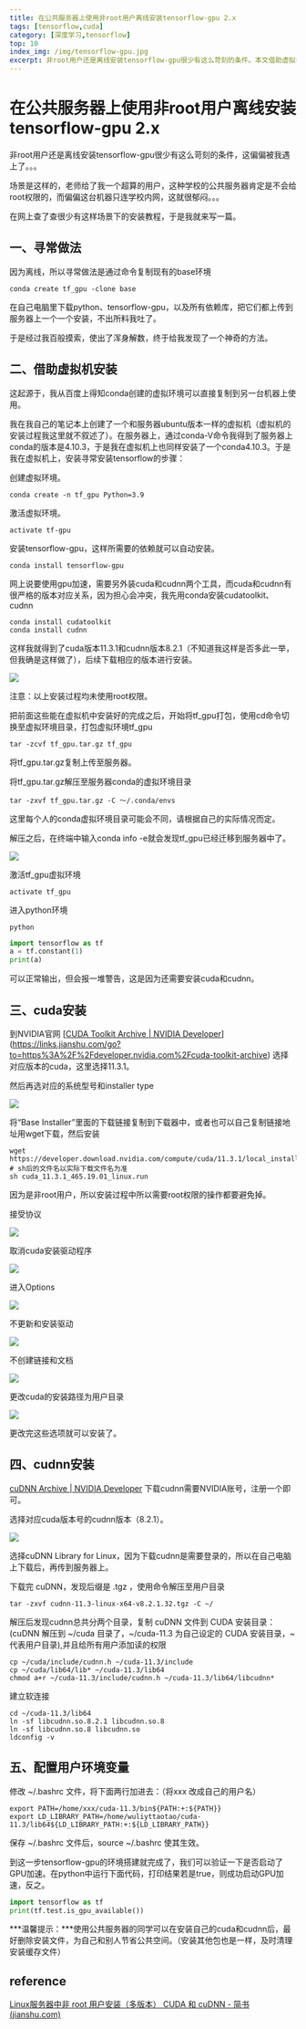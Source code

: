 ```yaml
---
title: 在公共服务器上使用非root用户离线安装tensorflow-gpu 2.x
tags: [tensorflow,cuda]
category: [深度学习,tensorflow]
top: 10
index_img: /img/tensorflow-gpu.jpg
excerpt: 非root用户还是离线安装tensorflow-gpu很少有这么苛刻的条件。本文借助虚拟机搭建好tensorflow-gpu虚拟环境后，将其迁移至公共服务器上，再离线安装cuda和cudnn。
---
```

# 在公共服务器上使用非root用户离线安装tensorflow-gpu 2.x

非root用户还是离线安装tensorflow-gpu很少有这么苛刻的条件，这偏偏被我遇上了。。。

场景是这样的，老师给了我一个超算的用户，这种学校的公共服务器肯定是不会给root权限的，而偏偏这台机器只连学校内网，这就很郁闷。。。

在网上查了查很少有这样场景下的安装教程，于是我就来写一篇。

## 一、寻常做法

因为离线，所以寻常做法是通过命令复制现有的base环境

```shell
conda create tf_gpu -clone base
```

在自己电脑里下载python、tensorflow-gpu，以及所有依赖库，把它们都上传到服务器上一个一个安装，不出所料我吐了。

于是经过我百般摸索，使出了浑身解数，终于给我发现了一个神奇的方法。

## 二、借助虚拟机安装

这起源于，我从百度上得知conda创建的虚拟环境可以直接复制到另一台机器上使用。

我在我自己的笔记本上创建了一个和服务器ubuntu版本一样的虚拟机（虚拟机的安装过程我这里就不叙述了）。在服务器上，通过conda-V命令我得到了服务器上conda的版本是4.10.3，于是我在虚拟机上也同样安装了一个conda4.10.3。于是我在虚拟机上，安装寻常安装tensorflow的步骤：

创建虚拟环境。

```shell
conda create -n tf_gpu Python=3.9
```

激活虚拟环境。

```shell
activate tf-gpu
```

安装tensorflow-gpu，这样所需要的依赖就可以自动安装。

```shell
conda install tensorflow-gpu
```

网上说要使用gpu加速，需要另外装cuda和cudnn两个工具，而cuda和cudnn有很严格的版本对应关系，因为担心会冲突，我先用conda安装cudatoolkit、cudnn

```shell
conda install cudatoolkit
conda install cudnn
```

这样我就得到了cuda版本11.3.1和cudnn版本8.2.1（不知道我这样是否多此一举，但我确是这样做了），后续下载相应的版本进行安装。

![](https://s2.loli.net/2022/02/12/TseURp37FrJNWjD.png)

注意：以上安装过程均未使用root权限。

把前面这些能在虚拟机中安装好的完成之后，开始将tf_gpu打包，使用cd命令切换至虚拟环境目录，打包虚拟环境tf_gpu

```shell
tar -zcvf tf_gpu.tar.gz tf_gpu
```

将tf_gpu.tar.gz复制上传至服务器。

将tf_gpu.tar.gz解压至服务器conda的虚拟环境目录

```shell
tar -zxvf tf_gpu.tar.gz -C ～/.conda/envs
```

这里每个人的conda虚拟环境目录可能会不同，请根据自己的实际情况而定。

解压之后，在终端中输入conda info -e就会发现tf_gpu已经迁移到服务器中了。

![](https://s2.loli.net/2022/02/12/L3oe91xKldTjXJz.png)

激活tf_gpu虚拟环境

```shell
activate tf_gpu
```

进入python环境

```shell
python
```

```python
import tensorflow as tf
a = tf.constant(1)
print(a)
```

可以正常输出，但会报一堆警告，这是因为还需要安装cuda和cudnn。

## 三、cuda安装

到NVIDIA官网 [[CUDA Toolkit Archive | NVIDIA Developer](https://developer.nvidia.com/cuda-toolkit-archive)](https://links.jianshu.com/go?to=https%3A%2F%2Fdeveloper.nvidia.com%2Fcuda-toolkit-archive) 选择对应版本的cuda，这里选择11.3.1。

然后再选对应的系统型号和installer type

![](https://s2.loli.net/2022/02/12/yQBxj1aoU5OGILl.png)

将“Base Installer”里面的下载链接复制到下载器中，或者也可以自己复制链接地址用wget下载，然后安装

```shell
wget https://developer.download.nvidia.com/compute/cuda/11.3.1/local_installers/cuda_11.3.1_465.19.01_linux.run
# sh后的文件名以实际下载文件名为准
sh cuda_11.3.1_465.19.01_linux.run
```

因为是非root用户，所以安装过程中所以需要root权限的操作都要避免掉。

接受协议

![](https://s2.loli.net/2022/02/12/8Kqpe5LWDuFfrcw.png)

取消cuda安装驱动程序

![](https://s2.loli.net/2022/02/12/W3C26owX1KPBRd7.png)

进入Options

![](https://s2.loli.net/2022/02/12/9E84ftDTvN3L1oR.png)

不更新和安装驱动

![](https://s2.loli.net/2022/02/12/uyEtc69XA7OgFdY.png)

不创建链接和文档

![](https://s2.loli.net/2022/02/12/DzuqixQXkce8Sfp.png)

更改cuda的安装路径为用户目录

![](https://s2.loli.net/2022/02/12/qyM1DjgrCAL3NVR.png)

更改完这些选项就可以安装了。

## 四、cudnn安装

[cuDNN Archive | NVIDIA Developer](https://developer.nvidia.com/rdp/cudnn-archive)
下载cudnn需要NVIDIA账号，注册一个即可。

选择对应cuda版本号的cudnn版本（8.2.1）。

![](https://s2.loli.net/2022/02/12/wbcT2ovR7UCxJSg.png)

选择cuDNN Library for Linux，因为下载cudnn是需要登录的，所以在自己电脑上下载后，再传到服务器上。

下载完 cuDNN，发现后缀是 .tgz ，使用命令解压至用户目录

```shell
tar -zxvf cudnn-11.3-linux-x64-v8.2.1.32.tgz -C ~/
```

解压后发现cudnn总共分两个目录，复制 cuDNN 文件到 CUDA 安装目录：(cuDNN 解压到 ~/cuda 目录了，~/cuda-11.3 为自己设定的 CUDA 安装目录，~ 代表用户目录),并且给所有用户添加读的权限

```shell
cp ~/cuda/include/cudnn.h ~/cuda-11.3/include
cp ~/cuda/lib64/lib* ~/cuda-11.3/lib64
chmod a+r ~/cuda-11.3/include/cudnn.h ~/cuda-11.3/lib64/libcudnn*
```

建立软连接

```shell
cd ~/cuda-11.3/lib64
ln -sf libcudnn.so.8.2.1 libcudnn.so.8
ln -sf libcudnn.so.8 libcudnn.so
ldconfig -v
```

## 五、配置用户环境变量

修改 ~/.bashrc 文件，将下面两行加进去：（将xxx 改成自己的用户名）

```
export PATH=/home/xxx/cuda-11.3/bin${PATH:+:${PATH}} 
export LD_LIBRARY_PATH=/home/wuliyttaotao/cuda-11.3/lib64${LD_LIBRARY_PATH:+:${LD_LIBRARY_PATH}}
```

保存 ~/.bashrc 文件后，source ~/.bashrc 使其生效。

到这一步tensorflow-gpu的环境搭建就完成了，我们可以验证一下是否启动了GPU加速。在python中运行下面代码，打印结果若是true，则成功启动GPU加速，反之。

```python
import tensorflow as tf
print(tf.test.is_gpu_available())
```

***温馨提示：***使用公共服务器的同学可以在安装自己的cuda和cudnn后，最好删除安装文件，为自己和别人节省公共空间。（安装其他包也是一样，及时清理安装缓存文件）

## reference

[Linux服务器中非 root 用户安装（多版本） CUDA 和 cuDNN - 简书 (jianshu.com)](https://www.jianshu.com/p/c95c5b6a4707)
